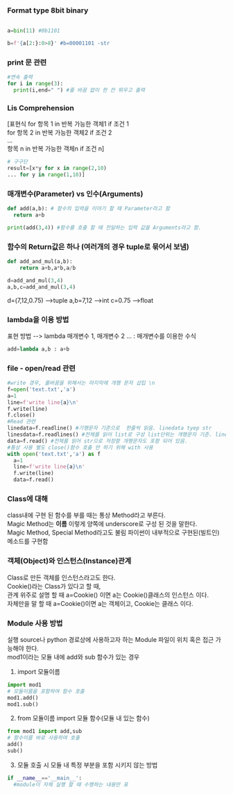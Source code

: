 ### Format type 8bit binary

```python

a=bin(11) #0b1101

b=f'{a[2:}:0>8}' #b=00001101 -str

```
### print 문 관련

```python
#연속 출력
for i in range(3):
  print(i,end=" ") #줄 바꿈 없이 한 칸 뛰우고 출력

```

### Lis Comprehension  
[표현식 for 항목 1 in 반복 가능한 객체1 if 조건 1  
        for 항목 2 in 반복 가능한 객체2 if 조건 2  
        ...  
        항목 n in 반복 가능한 객체n if 조건 n]  

```python
# 구구단
result=[x*y for x in range(2,10)
... for y in range(1,10)]
```

### 매개변수(Parameter) vs 인수(Arguments)

```python
def add(a,b): # 함수의 입력을 이야기 할 때 Parameter라고 함
  return a+b

print(add(3,4)) #함수를 호출 할 때 전달하는 입력 값을 Arguments라고 함.
```
### 함수의 Return값은 하나 (여러개의 경우 tuple로 묶어서 보냄)

```python
def add_and_mul(a,b):
    return a+b,a*b,a/b

d=add_and_mul(3,4)
a,b,c=add_and_mul(3,4)
```
d=(7,12,0.75) -->tuple
a,b=7,12 -->int
c=0.75 -->float

### lambda을 이용 방법
표현 방법 --> lambda 매개변수 1, 매개변수 2 ... : 매개변수를 이용한 수식
```python
add=lambda a,b : a+b
```
### file - open/read 관련
```python
#write 경우, 줄바꿈을 위해서는 마지막에 개행 문자 삽입 \n
f=open('text.txt','a')
a=1
line=f'write line{a}\n'
f.write(line)
f.close()
#Read 관련
linedata=f.readline() #기행문자 기준으로  한줄씩 읽음. linedata tyep str
linesdata=f.readlines() #전체를 읽어 list로 구성 list단위는 개행문자 기준. linesdata tyep list
data=f.read() #전체를 읽어 str으로 저장함 개행문자도 포함 되어 있음.
#통상 사용 별도 close()함수 호출 안 하기 위해 with 사용
with open('text.txt','a') as f
  a=1
  line=f'write line{a}\n'
  f.write(line)
  data=f.read()
```
### Class에 대해
class내에 구현 된 함수를 부를 때는 통상 Method라고 부른다.  
Magic Method는 __이름__ 이렇게 양쪽에 underscore로 구성 된 것을 말한다.  
Magic Method, Special Method라고도 불림 파이썬이 내부적으로 구현된(빌트인) 메소드를 구현함

### 객체(Object)와 인스턴스(Instance)관계
Class로 만든 객체를 인스턴스라고도 한다.  
Cookie()라는 Class가 있다고 할 때,  
관계 위주로 설명 할 때 a=Cookie() 이면 a는 Cookie()클래스의 인스턴스 이다.  
자체만을 말 할 때 a=Cookie()이면 a는 객체이고, Cookie는 클래스 이다.

### Module 사용 방법
실행 source나 python 경로상에 사용하고자 하는 Module 파일이 위치 혹은 접근 가능해야 한다.  
mod1이라는 모듈 내에 add와 sub 함수가 있는 경우  
1. import 모듈이름  
```python
import mod1
# 모둘이름을 포함하여 함수 호출
mod1.add() 
mod1.sub()
```
2. from 모듈이름 import 모듈 함수(모듈 내 있는 함수)  
```python
from mod1 import add,sub
# 함수이름 바로 사용하여 호출
add() 
sub()
```

3. 모듈 호출 시 모듈 내 특정 부분을 포함 시키지 않는 방법
```python
if __name__=='__main__':
  #module이 자체 실행 할 때 수행하는 내용만 표
```
